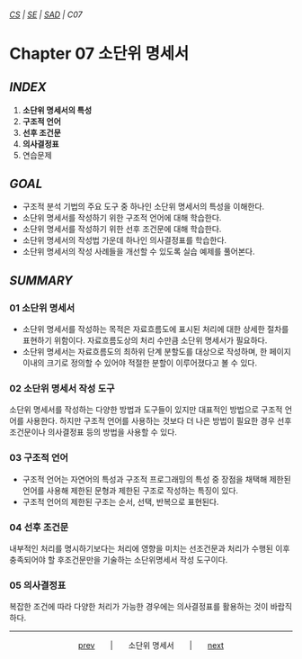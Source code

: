 ###### [*CS*](../../README.md) | [*SE*](../README.md) | [*SAD*](README.md) | *C07*

# Chapter 07 소단위 명세서

## *INDEX*

1. **소단위 명세서의 특성** [<img src="https://img.icons8.com/ios/250/000000/circled-up-right-2.png" width="14">](C07-01.md)
2. **구조적 언어** [<img src="https://img.icons8.com/ios/250/000000/circled-up-right-2.png" width="14">](C07-02.md)
3. **선후 조건문** [<img src="https://img.icons8.com/ios/250/000000/circled-up-right-2.png" width="14">](C07-03.md)
4. **의사결정표** [<img src="https://img.icons8.com/ios/250/000000/circled-up-right-2.png" width="14">](C07-04.md)
5. 연습문제 [<img src="https://img.icons8.com/ios/250/000000/circled-up-right-2.png" width="14">](C07-example.md)

## *GOAL*

* 구조적 분석 기법의 주요 도구 중 하나인 소단위 명세서의 특성을 이해한다.
* 소단위 명세서를 작성하기 위한 구조적 언어에 대해 학습한다.
* 소단위 명세서를 작성하기 위한 선후 조건문에 대해 학습한다.
* 소단위 명세서의 작성법 가운데 하나인 의사결정표를 학습한다.
* 소단위 명세서의 작성 사례들을 개선할 수 있도록 실습 예제를 풀어본다.

## *SUMMARY*

### 01 소단위 명세서

* 소단위 명세서를 작성하는 목적은 자료흐름도에 표시된 처리에 대한 상세한 절차를 표현하기 위함이다. 자료흐름도상의 처리 수만큼 소단위 명세서가 필요하다.
* 소단위 명세서는 자료흐름도의 최하위 단계 분할도를 대상으로 작성하며, 한 페이지 이내의 크기로 정의할 수 있어야 적절한 분할이 이루어졌다고 볼 수 있다.

### 02 소단위 명세서 작성 도구

소단위 명세서를 작성하는 다양한 방법과 도구들이 있지만 대표적인 방법으로 구조적 언어를 사용한다. 하지만 구조적 언어를 사용하는 것보다 더 나은 방법이 필요한 경우 선후 조건문이나 의사결정표 등의 방법을 사용할 수 있다.

### 03 구조적 언어

* 구조적 언어는 자연어의 특성과 구조적 프로그래밍의 특성 중 장점을 채택해 제한된 언어를 사용해 제한된 문형과 제한된 구조로 작성하는 특징이 있다.
* 구조적 언어의 제한된 구조는 순서, 선택, 반복으로 표현된다.

### 04 선후 조건문

내부적인 처리를 명시하기보다는 처리에 영향을 미치는 선조건문과 처리가 수행된 이후 충족되어야 할 후조건문만을 기술하는 소단위명세서 작성 도구이다.

### 05 의사결정표

복잡한 조건에 따라 다양한 처리가 가능한 경우에는 의사결정표를 활용하는 것이 바랍직하다.

---

<p align="center">
    <a href="C06-00.md">prev</a>
    &nbsp; &nbsp; &nbsp; | &nbsp; &nbsp; &nbsp;
    소단위 명세서
    &nbsp; &nbsp; &nbsp; | &nbsp; &nbsp; &nbsp;
    <a href="C07-01.md">next</a>
</p>
